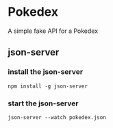 # Pokedex
A simple fake API for a Pokedex
## json-server
### install the json-server
```
npm install -g json-server
```
### start the json-server
```
json-server --watch pokedex.json
```